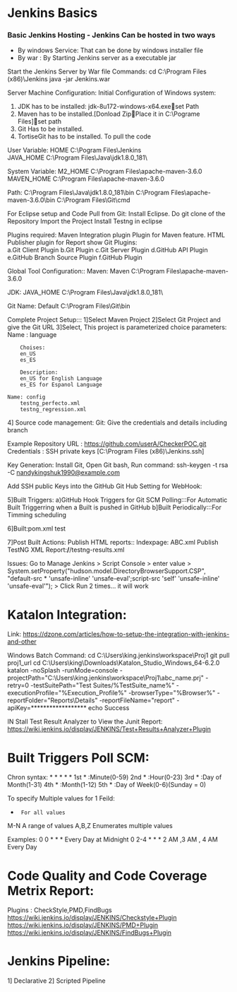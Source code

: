 # Jenkins Basics

### Basic Jenkins Hosting - Jenkins Can be hosted in two ways 

* By windows Service: That can be done by windows installer file
* By war : By Starting Jenkins server as a executable jar

Start the Jenkins Server by War file Commands:
cd C:\Program Files (x86)\Jenkins
java -jar Jenkins.war

Server Machine Configuration:
Initial Configuration of Windows system:
1.	JDK has to be installed: jdk-8u172-windows-x64.exeset Path
2.	Maven has to be installed.[Donload ZipPlace it in C:\Pograme Files\]set path
3.	Git Has to be installed.
4.	TortiseGit has to be installed. To pull the code

User Variable:
HOME   C:\Pogram Files\Jenkins\
JAVA_HOME C:\Program Files\Java\jdk1.8.0_181\

System Variable:
M2_HOME  C:\Program Files\apache-maven-3.6.0
MAVEN_HOME C:\Program Files\apache-maven-3.6.0

Path:
C:\Program Files\Java\jdk1.8.0_181\bin
C:\Program Files\apache-maven-3.6.0\bin
C:\Program Files\Git\cmd

For Eclipse setup and Code Pull from Git:
Install Eclipse.
Do git clone of the Repository
Import the Project
Install Testng in eclipse

Plugins required:
Maven Integration plugin Plugin for Maven feature.
HTML Publisher plugin for Report show
Git Plugins:   
a.Git Client Plugin
b.Git Plugin
c.Git Server Plugin
d.GitHub API Plugin
e.GitHub Branch Source Plugin
f.GitHub Plugin
      
Global Tool Configuration::
Maven:
Maven
C:\Program Files\apache-maven-3.6.0

JDK:
JAVA_HOME
C:\Program Files\Java\jdk1.8.0_181\

Git
Name: Default
C:\Program Files\Git\bin

Complete Project Setup:::
1]Select Maven Project
2]Select Git Project and give the Git URL
3]Select, This project is parameterized
     choice parameters:
	Name : 
		language

		Choises:
		en_US
		es_ES

		Description: 
		en_US for English Language
		es_ES for Espanol Language
		
	Name: config
		testng_perfecto.xml
		testng_regression.xml
4] Source code management:
Git: Give the credentials and details including branch

Example
Repository URL  : https://github.com/userA/CheckerPOC.git
Credentials : SSH private keys  [C:\Program Files (x86)\Jenkins\.ssh]

Key Generation:
Install Git,
Open Git bash,
Run command: ssh-keygen -t rsa -C nandykingshuk1990@example.com

Add SSH public Keys into the GitHub
Git Hub Setting for WebHook:

5]Built Triggers:
	a)GitHub Hook Triggers for Git SCM Polling:::For Automatic Built Triggerring when a Built is pushed in GitHub
	b]Built Periodically:::For Timming scheduling

6]Built:pom.xml
	test
	
7]Post Built Actions:
Publish HTML reports::
		Indexpage: ABC.xml
Publish TestNG XML Report:**/**/testng-results.xml

Issues:
Go to Manage Jenkins > Script Console > enter value > System.setProperty("hudson.model.DirectoryBrowserSupport.CSP", "default-src * 'unsafe-inline' 'unsafe-eval';script-src 'self' 'unsafe-inline' 'unsafe-eval'"); > Click Run 2 times... it will work

Katalon Integration:
===========================
Link:
https://dzone.com/articles/how-to-setup-the-integration-with-jenkins-and-other

Windows Batch Command:
cd C:\Users\king\.jenkins\workspace\Proj1
git pull proj1_url
cd C:\Users\king\Downloads\Katalon_Studio_Windows_64-6.2.0
katalon -noSplash  -runMode=console -projectPath="C:\Users\king\.jenkins\workspace\Proj1\abc_name.prj" -retry=0 -testSuitePath="Test Suites/%TestSuite_name%" -executionProfile="%Execution_Profile%" -browserType="%Browser%" -reportFolder="Reports\Details" -reportFileName="report" -apiKey=******************
echo Success

IN Stall Test Result Analyzer to View the Junit Report:
https://wiki.jenkins.io/display/JENKINS/Test+Results+Analyzer+Plugin


Built Triggers Poll SCM:
==========================
Chron syntax: * * * * *
1st * :Minute(0-59)
2nd * :Hour(0-23)
3rd * :Day of Month(1-31)
4th * :Month(1-12)
5th * :Day of Week(0-6)(Sunday = 0)

To specify Multiple values for 1 Feild:
*      For all values
M-N    A range of values
A,B,Z  Enumerates multiple values

Examples:
0 0 * * *     Every Day at Midnight
0 2-4 * * *   2 AM ,3 AM , 4 AM Every Day

Code Quality and Code Coverage Metrix Report:
==============================================
Plugins : CheckStyle,PMD,FindBugs
https://wiki.jenkins.io/display/JENKINS/Checkstyle+Plugin
https://wiki.jenkins.io/display/JENKINS/PMD+Plugin
https://wiki.jenkins.io/display/JENKINS/FindBugs+Plugin

Jenkins Pipeline:
===================
1] Declarative
2] Scripted Pipeline

